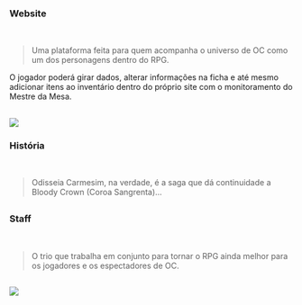 <h3>Website</h3>
<br>

> Uma plataforma feita para quem acompanha o universo de OC como um dos personagens dentro do RPG.

O jogador poderá girar dados, alterar informações na ficha e até mesmo adicionar itens ao inventário dentro do próprio site com o monitoramento do Mestre da Mesa.  

##

<img src="https://cdn.discordapp.com/attachments/925439012397809694/993289742609301634/Layout_PC.png" />


<h3>História</h3>
<br>

> Odisseia Carmesim, na verdade, é a saga que dá continuidade a Bloody Crown (Coroa Sangrenta)...

##
   
<h3>Staff</h3>
<br>

> O trio que trabalha em conjunto para tornar o RPG ainda melhor para os jogadores e os espectadores de OC.

##

<img src="https://cdn.discordapp.com/attachments/925439012397809694/993244944607219752/Staff_Equipe.png" />

